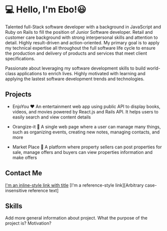 # 💻 Hello, I'm Ebo!😃 

Talented full-Stack software developer with a background in JavaScript and Ruby on Rails to fill the position of Junior Software developer. Retail and customer care background with strong interpersonal skills and attention to detail. Highly result-driven and action-oriented. My primary goal is to apply my technical expertise all throughout the full software life cycle to ensure the production and delivery of products and services that meet client specifications. 

Passionate about leveraging my software development skills to build world-class applications to enrich lives. Highly motivated with learning and applying the lastest software development trends and technologies.

## Projects
* EnjoYou
❤️ An entertainment web app using public API to display books, videos, and movies powered by React.js and Rails API. It helps users to easily search and view content details

* Orangize-it
📁 A single web page where a user can manage many things, such as organizing events, creating new notes, managing contacts, and more

* Market Place
🏡 A platform where property sellers can post properties for sale, manage offers and buyers can view properties information and make offers

## Contact Me
[I'm an inline-style link with title](https://www.google.com "Google's Homepage")
[I'm a reference-style link][Arbitrary case-insensitive reference text]

## Skills
Add more general information about project. What the purpose of the project is? Motivation?

<!---
ebo-lee/ebo-lee is a ✨ special ✨ repository because its `README.md` (this file) appears on your GitHub profile.
You can click the Preview link to take a look at your changes.
--->
